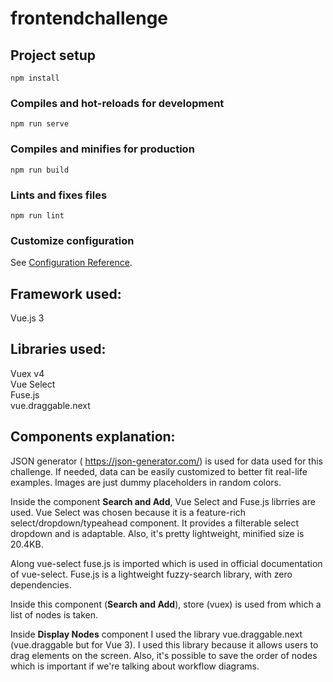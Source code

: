 # frontendchallenge

## Project setup
```
npm install
```

### Compiles and hot-reloads for development
```
npm run serve
```

### Compiles and minifies for production
```
npm run build
```

### Lints and fixes files
```
npm run lint
```

### Customize configuration
See [Configuration Reference](https://cli.vuejs.org/config/).

## Framework used:
Vue.js 3


## Libraries used:
Vuex v4 <br />
Vue Select <br />
Fuse.js <br />
vue.draggable.next


## Components explanation:

JSON generator ( https://json-generator.com/) is used for data used for this challenge. If needed, data can be easily customized to better fit real-life examples. Images are just dummy placeholders in random colors.

Inside the component **Search and Add**, Vue Select and Fuse.js librries are used. Vue Select was chosen because it is a feature-rich select/dropdown/typeahead component. It provides a filterable select dropdown and is adaptable. Also, it's pretty lightweight, minified size is 20.4KB.

Along vue-select fuse.js is imported which is used in official documentation of vue-select. Fuse.js is a lightweight fuzzy-search library, with zero dependencies.

Inside this component (**Search and Add**), store (vuex) is used from which a list of nodes is taken.

Inside **Display Nodes** component I used the library vue.draggable.next (vue.draggable but for Vue 3). I used this library because it allows users to drag elements on the screen. Also, it's possible to save the order of nodes which is important if we're talking about workflow diagrams.
